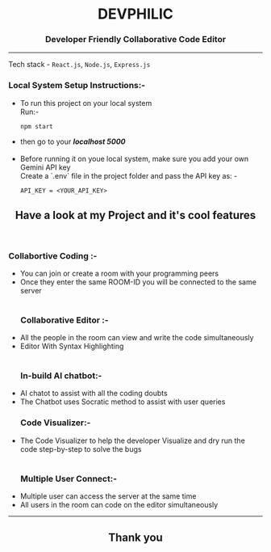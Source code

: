 <h1 align=center>DEVPHILIC</h1>
<h3 align=center>Developer Friendly Collaborative Code Editor</h3>
<hr>


Tech stack - `React.js`, `Node.js`, `Express.js`

<h3>Local System Setup Instructions:-</h3>
<ul>
<li>To run this project on your local system</li>
Run:-

`npm start`

<li>then go to your <strong><em>localhost 5000</em></strong></li>
<br>
<li> Before running it on youe local system, make sure you add your own Gemini API key <br>
Create a `.env` file in the project folder and pass the API key as: -
</li>

`API_KEY = <YOUR_API_KEY>`

</ul>



<h2 align =center>Have a look at my Project and it's cool features</h2>

<br>

<h3>Collabortive Coding :-</h3>
<ul>
  <li>You can join or create a room with your programming peers</li>
  <li>Once they enter the same ROOM-ID you will be connected to the same server


</li>


  <br>

  <h3>Collaborative Editor :-</h3>
  <li>All the people in the room can view and write the code simultaneously </li>
  <li>Editor With Syntax Highlighting</li>
  <br>

  
  <h3>In-build AI chatbot:-</h3>
  <li>
    AI chatot to assist with all the coding doubts
  </li>
  <li>
    The Chatbot uses Socratic method to assist with user queries
  </li>
  <h3>Code Visualizer:-</h3>
  <li>
   The Code Visualizer to help the developer Visualize and dry run the code step-by-step to solve the bugs
  </li>
  <br>
  

<h3>Multiple User Connect:-</h3>
<li>
  Multiple user can access the server at the same time
</li>
<li>All users in the room can code on the editor simultaneously</li>
</ul>

<hr>
<h2 align=center>Thank you</h2>


